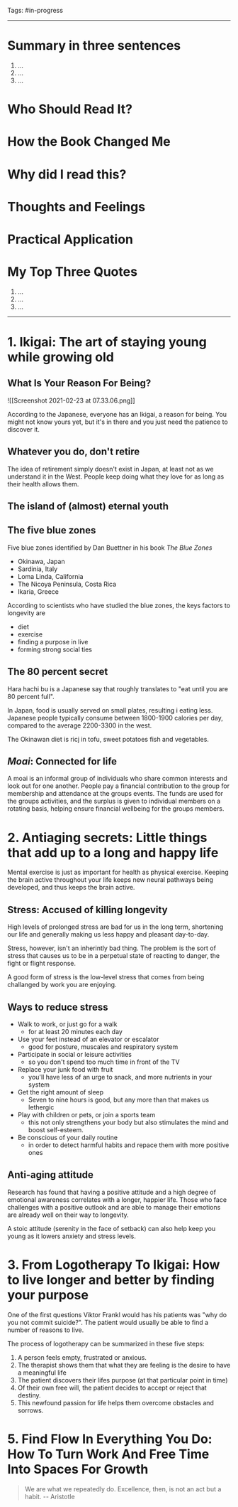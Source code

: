 Tags: #in-progress 

---

# Summary in three sentences
1. ...
2. ...
3. ...

# Who Should Read It?


# How the Book Changed Me


# Why did I read this?


# Thoughts and Feelings


# Practical Application


# My Top Three Quotes
1. ...
2. ...
3. ...

---

# 1. Ikigai: The art of staying young while growing old
## What Is Your Reason For Being?
![[Screenshot 2021-02-23 at 07.33.06.png]]

According to the Japanese, everyone has an Ikigai, a reason for being. You might not know yours yet, but it's in there and you just need the patience to discover it.

## Whatever you do, don't retire
The idea of retirement simply doesn't exist in Japan, at least not as we understand it in the West. People keep doing what they love for as long as their health allows them.

## The island of (almost) eternal youth


## The five blue zones
Five blue zones identified by Dan Buettner in his book _The Blue Zones_
- Okinawa, Japan
- Sardinia, Italy
- Loma Linda, California
- The Nicoya Peninsula, Costa Rica
- Ikaria, Greece

According to scientists who have studied the blue zones, the keys factors to longevity are
- diet
- exercise
- finding a purpose in live
- forming strong social ties

## The 80 percent secret
Hara hachi bu is a Japanese say that roughly translates to "eat until you are 80 percent full".

In Japan, food is usually served on small plates, resulting i eating less. Japanese people typically consume between 1800-1900 calories per day, compared to the average 2200-3300 in the west.

The Okinawan diet is ricj in tofu, sweet potatoes fish and vegetables.

## _Moai_: Connected for life
A moai is an informal group of individuals who share common interests and look out for one another. People pay a financial contribution to the group for membership and attendance at the groups events. The funds are used for the groups activities, and the surplus is given to individual members on a rotating basis, helping ensure financial wellbeing for the groups members.

# 2. Antiaging secrets: Little things that add up to a long and happy life
Mental exercise is just as important for health as physical exercise. Keeping the brain active throughout your life keeps new neural pathways being developed, and thus keeps the brain active.

## Stress: Accused of killing longevity
High levels of prolonged stress are bad for us in the long term, shortening our life and generally making us less happy and pleasant day-to-day.

Stress, however, isn't an inherintly bad thing. The problem is the sort of stress that causes us to be in a perpetual state of reacting to danger, the fight or flight response.

A good form of stress is the low-level stress that comes from being challanged by work you are enjoying.

## Ways to reduce stress
- Walk to work, or just go for a walk
	- for at least 20 minutes each day
- Use your feet instead of an elevator or escalator
	- good for posture, muscales and respiratory system
- Participate in social or leisure activities
	- so you don't spend too much time in front of the TV
- Replace your junk food with fruit
	- you'll have less of an urge to snack, and more nutrients in your system
- Get the right amount of sleep
	- Seven to nine hours is good, but any more than that makes us lethergic
- Play with children or pets, or join a sports team
	- this not only strengthens your body but also stimulates the mind and boost self-esteem.
- Be conscious of your daily routine
	- in order to detect harmful habits and repace them with more positive ones

## Anti-aging attitude
Research has found that having a positive attitude and a high degree of emotional awareness correlates with a longer, happier life. Those who face challenges with a positive outlook and are able to manage their emotions are already well on their way to longevity.

A stoic attitude (serenity in the face of setback) can also help keep you young as it lowers anxiety and stress levels.

# 3. From Logotherapy To Ikigai: How to live longer and better by finding your purpose
One of the first questions Viktor Frankl would has his patients was "why do you not commit suicide?". The patient would usually be able to find a number of reasons to live.

The process of logotherapy can be summarized in these five steps:
1. A person feels empty, frustrated or anxious.
2. The therapist shows them that what they are feeling is the desire to have a meaningful life
3. The patient discovers their lifes purpose (at that particular point in time)
4. Of their own free will, the patient decides to accept or reject that destiny.
5. This newfound passion for life helps them overcome obstacles and sorrows.

# 5. Find Flow In Everything You Do: How To Turn Work And Free Time Into Spaces For Growth
> We are what we repeatedly do. Excellence, then, is not an act but a habit.
-- Aristotle

